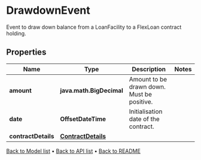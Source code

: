 

# DrawdownEvent

Event to draw down balance from a LoanFacility to a FlexLoan contract holding.

## Properties

| Name | Type | Description | Notes |
|------------ | ------------- | ------------- | -------------|
|**amount** | **java.math.BigDecimal** | Amount to be drawn down. Must be positive. |  |
|**date** | **OffsetDateTime** | Initialisation date of the contract. |  |
|**contractDetails** | [**ContractDetails**](ContractDetails.md) |  |  |



[Back to Model list](../README.md#documentation-for-models) &#8226; [Back to API list](../README.md#documentation-for-api-endpoints) &#8226; [Back to README](../README.md)


